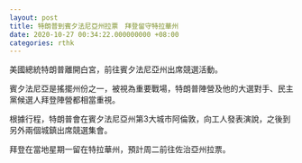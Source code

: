 ```yaml
---
layout: post
title: 特朗普到賓夕法尼亞州拉票　拜登留守特拉華州
date: 2020-10-27 00:34:22.000000000 +08:00
categories: rthk
---
```


美國總統特朗普離開白宮，前往賓夕法尼亞州出席競選活動。

賓夕法尼亞是搖擺州份之一，被視為重要戰場，特朗普陣營及他的大選對手、民主黨候選人拜登陣營都相當重視。

根據行程，特朗普會在賓夕法尼亞州第3大城市阿倫敦，向工人發表演說，之後到另外兩個城鎮出席競選集會。

拜登在當地星期一留在特拉華州，預計周二前往佐治亞州拉票。
